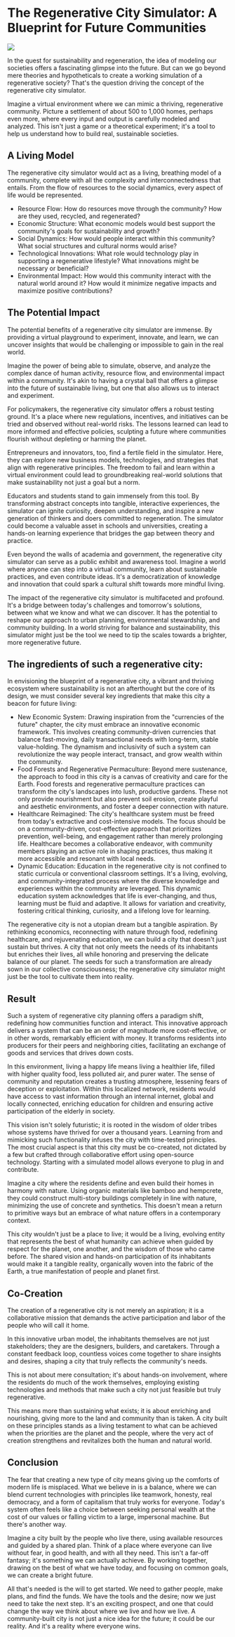 
# The Regenerative City Simulator: A Blueprint for Future Communities

![](img/simulator_city.png)

In the quest for sustainability and regeneration, the idea of modeling our societies offers a fascinating glimpse into the future. But can we go beyond mere theories and hypotheticals to create a working simulation of a regenerative society? That's the question driving the concept of the regenerative city simulator.

Imagine a virtual environment where we can mimic a thriving, regenerative community. Picture a settlement of about 500 to 1,000 homes, perhaps even more, where every input and output is carefully modeled and analyzed. This isn't just a game or a theoretical experiment; it's a tool to help us understand how to build real, sustainable societies.


## A Living Model

The regenerative city simulator would act as a living, breathing model of a community, complete with all the complexity and interconnectedness that entails. From the flow of resources to the social dynamics, every aspect of life would be represented.



* Resource Flow: How do resources move through the community? How are they used, recycled, and regenerated?
* Economic Structure: What economic models would best support the community's goals for sustainability and growth?
* Social Dynamics: How would people interact within this community? What social structures and cultural norms would arise?
* Technological Innovations: What role would technology play in supporting a regenerative lifestyle? What innovations might be necessary or beneficial?
* Environmental Impact: How would this community interact with the natural world around it? How would it minimize negative impacts and maximize positive contributions?


## The Potential Impact

The potential benefits of a regenerative city simulator are immense. By providing a virtual playground to experiment, innovate, and learn, we can uncover insights that would be challenging or impossible to gain in the real world.

Imagine the power of being able to simulate, observe, and analyze the complex dance of human activity, resource flow, and environmental impact within a community. It's akin to having a crystal ball that offers a glimpse into the future of sustainable living, but one that also allows us to interact and experiment.

For policymakers, the regenerative city simulator offers a robust testing ground. It's a place where new regulations, incentives, and initiatives can be tried and observed without real-world risks. The lessons learned can lead to more informed and effective policies, sculpting a future where communities flourish without depleting or harming the planet.

Entrepreneurs and innovators, too, find a fertile field in the simulator. Here, they can explore new business models, technologies, and strategies that align with regenerative principles. The freedom to fail and learn within a virtual environment could lead to groundbreaking real-world solutions that make sustainability not just a goal but a norm.

Educators and students stand to gain immensely from this tool. By transforming abstract concepts into tangible, interactive experiences, the simulator can ignite curiosity, deepen understanding, and inspire a new generation of thinkers and doers committed to regeneration. The simulator could become a valuable asset in schools and universities, creating a hands-on learning experience that bridges the gap between theory and practice.

Even beyond the walls of academia and government, the regenerative city simulator can serve as a public exhibit and awareness tool. Imagine a world where anyone can step into a virtual community, learn about sustainable practices, and even contribute ideas. It's a democratization of knowledge and innovation that could spark a cultural shift towards more mindful living.

The impact of the regenerative city simulator is multifaceted and profound. It's a bridge between today's challenges and tomorrow's solutions, between what we know and what we can discover. It has the potential to reshape our approach to urban planning, environmental stewardship, and community building. In a world striving for balance and sustainability, this simulator might just be the tool we need to tip the scales towards a brighter, more regenerative future.


## The ingredients of such a regenerative city:

In envisioning the blueprint of a regenerative city, a vibrant and thriving ecosystem where sustainability is not an afterthought but the core of its design, we must consider several key ingredients that make this city a beacon for future living:



* New Economic System: Drawing inspiration from the "currencies of the future" chapter, the city must embrace an innovative economic framework. This involves creating community-driven currencies that balance fast-moving, daily transactional needs with long-term, stable value-holding. The dynamism and inclusivity of such a system can revolutionize the way people interact, transact, and grow wealth within the community.
* Food Forests and Regenerative Permaculture: Beyond mere sustenance, the approach to food in this city is a canvas of creativity and care for the Earth. Food forests and regenerative permaculture practices can transform the city's landscapes into lush, productive gardens. These not only provide nourishment but also prevent soil erosion, create playful and aesthetic environments, and foster a deeper connection with nature.
* Healthcare Reimagined: The city's healthcare system must be freed from today's extractive and cost-intensive models. The focus should be on a community-driven, cost-effective approach that prioritizes prevention, well-being, and engagement rather than merely prolonging life. Healthcare becomes a collaborative endeavor, with community members playing an active role in shaping practices, thus making it more accessible and resonant with local needs.
* Dynamic Education: Education in the regenerative city is not confined to static curricula or conventional classroom settings. It's a living, evolving, and community-integrated process where the diverse knowledge and experiences within the community are leveraged. This dynamic education system acknowledges that life is ever-changing, and thus, learning must be fluid and adaptive. It allows for variation and creativity, fostering critical thinking, curiosity, and a lifelong love for learning.

The regenerative city is not a utopian dream but a tangible aspiration. By rethinking economics, reconnecting with nature through food, redefining healthcare, and rejuvenating education, we can build a city that doesn't just sustain but thrives. A city that not only meets the needs of its inhabitants but enriches their lives, all while honoring and preserving the delicate balance of our planet. The seeds for such a transformation are already sown in our collective consciousness; the regenerative city simulator might just be the tool to cultivate them into reality.


## Result

Such a system of regenerative city planning offers a paradigm shift, redefining how communities function and interact. This innovative approach delivers a system that can be an order of magnitude more cost-effective, or in other words, remarkably efficient with money. It transforms residents into producers for their peers and neighboring cities, facilitating an exchange of goods and services that drives down costs.

In this environment, living a happy life means living a healthier life, filled with higher quality food, less polluted air, and purer water. The sense of community and reputation creates a trusting atmosphere, lessening fears of deception or exploitation. Within this localized network, residents would have access to vast information through an internal internet, global and locally connected, enriching education for children and ensuring active participation of the elderly in society.

This vision isn't solely futuristic; it is rooted in the wisdom of older tribes whose systems have thrived for over a thousand years. Learning from and mimicking such functionality infuses the city with time-tested principles. The most crucial aspect is that this city must be co-created, not dictated by a few but crafted through collaborative effort using open-source technology. Starting with a simulated model allows everyone to plug in and contribute.

Imagine a city where the residents define and even build their homes in harmony with nature. Using organic materials like bamboo and hempcrete, they could construct multi-story buildings completely in line with nature, minimizing the use of concrete and synthetics. This doesn't mean a return to primitive ways but an embrace of what nature offers in a contemporary context.

This city wouldn't just be a place to live; it would be a living, evolving entity that represents the best of what humanity can achieve when guided by respect for the planet, one another, and the wisdom of those who came before. The shared vision and hands-on participation of its inhabitants would make it a tangible reality, organically woven into the fabric of the Earth, a true manifestation of people and planet first.


## Co-Creation

The creation of a regenerative city is not merely an aspiration; it is a collaborative mission that demands the active participation and labor of the people who will call it home. 

In this innovative urban model, the inhabitants themselves are not just stakeholders; they are the designers, builders, and caretakers. Through a constant feedback loop, countless voices come together to share insights and desires, shaping a city that truly reflects the community's needs. 

This is not about mere consultation; it's about hands-on involvement, where the residents do much of the work themselves, employing existing technologies and methods that make such a city not just feasible but truly regenerative. 

This means more than sustaining what exists; it is about enriching and nourishing, giving more to the land and community than is taken. A city built on these principles stands as a living testament to what can be achieved when the priorities are the planet and the people, where the very act of creation strengthens and revitalizes both the human and natural world.


## Conclusion

The fear that creating a new type of city means giving up the comforts of modern life is misplaced. What we believe in is a balance, where we can blend current technologies with principles like teamwork, honesty, real democracy, and a form of capitalism that truly works for everyone. Today's system often feels like a choice between seeking personal wealth at the cost of our values or falling victim to a large, impersonal machine. But there's another way.

Imagine a city built by the people who live there, using available resources and guided by a shared plan. Think of a place where everyone can live without fear, in good health, and with all they need. This isn't a far-off fantasy; it's something we can actually achieve. By working together, drawing on the best of what we have today, and focusing on common goals, we can create a bright future.

All that's needed is the will to get started. We need to gather people, make plans, and find the funds. We have the tools and the desire; now we just need to take the next step. It's an exciting prospect, and one that could change the way we think about where we live and how we live. A community-built city is not just a nice idea for the future; it could be our reality. And it's a reality where everyone wins.
